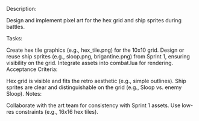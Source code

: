 Description:

Design and implement pixel art for the hex grid and ship sprites during 
battles.

Tasks:

Create hex tile graphics (e.g., hex_tile.png) for the 10x10 grid.
Design or reuse ship sprites (e.g., sloop.png, brigantine.png) from Sprint 
1, ensuring visibility on the grid.
Integrate assets into combat.lua for rendering.
Acceptance Criteria:

Hex grid is visible and fits the retro aesthetic (e.g., simple outlines).
Ship sprites are clear and distinguishable on the grid (e.g., Sloop vs. 
enemy Sloop).
Notes:

Collaborate with the art team for consistency with Sprint 1 assets.
Use low-res constraints (e.g., 16x16 hex tiles).
